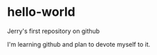 # hello-world
Jerry's first repository on github

I'm learning github and plan to devote myself to it.
